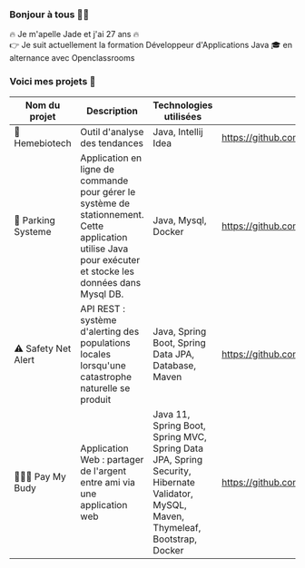 ### Bonjour à tous :raising_hand_woman:


:fire: Je m'apelle Jade et j'ai 27 ans :fire:  
:point_right: Je suit actuellement la formation Développeur d'Applications Java :mortar_board: en alternance avec Openclassrooms 
### Voici mes projets 👯  
| Nom du projet       | Description             | Technologies utilisées | Lien |
| -------------       | -----------             | --------------------- | ---- |
| :pill: Hemebiotech         | Outil d'analyse des tendances | Java, Intellij Idea | https://github.com/habijade/Projet02Hemebiotech |
| :blue_car: Parking Systeme     | Application en ligne de commande pour gérer le système de stationnement. Cette application utilise Java pour exécuter et stocke les données dans Mysql DB. | Java, Mysql, Docker | https://github.com/habijade/ParkingSystem |
| :warning: Safety Net Alert    | API REST : système d'alerting des populations locales lorsqu'une catastrophe naturelle se produit | Java, Spring Boot, Spring Data JPA, Database, Maven | https://github.com/habijade/SafetyNet |
| :people_holding_hands: Pay My Budy         | Application Web : partager de l'argent entre ami via une application web | Java 11, Spring Boot, Spring MVC, Spring Data JPA, Spring Security, Hibernate Validator, MySQL, Maven, Thymeleaf, Bootstrap, Docker | https://github.com/habijade/PayMyBudy |  




